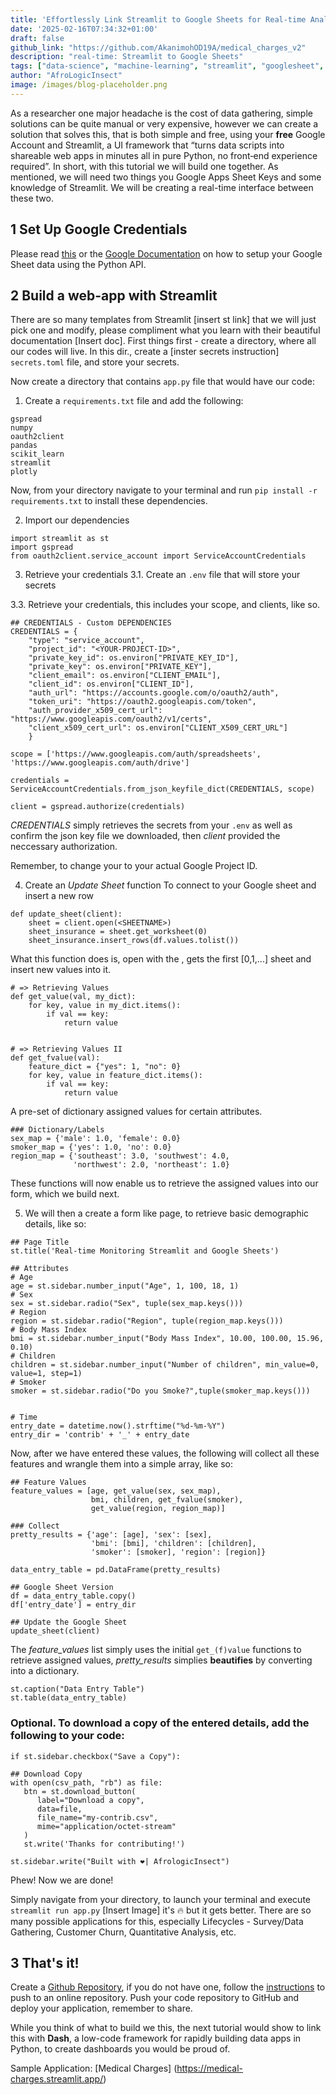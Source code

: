 ```yaml
---
title: 'Effortlessly Link Streamlit to Google Sheets for Real-time Analysis'
date: '2025-02-16T07:34:32+01:00'
draft: false
github_link: "https://github.com/AkanimohOD19A/medical_charges_v2"
description: "real-time: Streamlit to Google Sheets"
tags: ["data-science", "machine-learning", "streamlit", "googlesheet", "tutorial", "lifecycle"]
author: "AfroLogicInsect"
image: /images/blog-placeholder.png
---
```

As a researcher one major headache is the cost of data gathering, simple solutions can be quite manual or very expensive, however we can create a solution that solves this, that is both simple and free, using your **free** Google Account and Streamlit, a UI framework that “turns data scripts into shareable web apps in minutes all in pure Python, no front‑end experience required”. In short, with this tutorial we will build one together. As mentioned, we will need two things you Google Apps Sheet Keys and some knowledge of Streamlit. We will be creating a real-time interface between these two.

## 1 Set Up Google Credentials
Please read [this](https://towardsdatascience.com/how-to-access-google-sheet-data-using-the-python-api-and-convert-to-pandas-dataframe-5ec020564f0e) or the [Google Documentation](https://developers.google.com/sheets/api/quickstart/python) on how to setup your Google Sheet data using the Python API.

## 2 Build a web-app with Streamlit
There are so many templates from Streamlit [insert st link] that we will just pick one and modify, please compliment what you learn with their beautiful documentation [Insert doc]. First things first - create a directory, where all our codes will live. In this dir., create a [inster secrets instruction] `secrets.toml` file, and store your secrets.

Now create a directory that contains `app.py` file that would have our code: 
1. Create a `requirements.txt` file and add the following:
```
gspread
numpy
oauth2client
pandas
scikit_learn
streamlit
plotly
``` 

Now, from your directory navigate to your terminal and run `pip install -r requirements.txt` to install these dependencies.

2. Import our dependencies
```
import streamlit as st
import gspread
from oauth2client.service_account import ServiceAccountCredentials
```

3. Retrieve your credentials
3.1. Create an `.env` file that will store your secrets

3.3. Retrieve your credentials, this includes your scope, and clients, like so.
```
## CREDENTIALS - Custom DEPENDENCIES
CREDENTIALS = {
    "type": "service_account",
    "project_id": "<YOUR-PROJECT-ID>",
    "private_key_id": os.environ["PRIVATE_KEY_ID"],
    "private_key": os.environ["PRIVATE_KEY"],
    "client_email": os.environ["CLIENT_EMAIL"],
    "client_id": os.environ["CLIENT_ID"],
    "auth_url": "https://accounts.google.com/o/oauth2/auth",
    "token_uri": "https://oauth2.googleapis.com/token",
    "auth_provider_x509_cert_url": "https://www.googleapis.com/oauth2/v1/certs",
    "client_x509_cert_url": os.environ["CLIENT_X509_CERT_URL"]
    }

scope = ['https://www.googleapis.com/auth/spreadsheets', 'https://www.googleapis.com/auth/drive']

credentials = ServiceAccountCredentials.from_json_keyfile_dict(CREDENTIALS, scope)

client = gspread.authorize(credentials)
```
*CREDENTIALS* simply retrieves the secrets from your `.env` as well as confirm the json key file we downloaded, then *client* provided the neccessary authorization. 

Remember, to change your *<YOUR-PROJECT-ID>* to your actual Google Project ID.

4. Create an *Update Sheet* function
To connect to your Google sheet and insert a new row
```
def update_sheet(client):
    sheet = client.open(<SHEETNAME>)
    sheet_insurance = sheet.get_worksheet(0)
    sheet_insurance.insert_rows(df.values.tolist())
```
What this function does is, open with the <SHEETNAME>, gets the first [0,1,...] sheet and insert new values into it.

```
# => Retrieving Values
def get_value(val, my_dict):
    for key, value in my_dict.items():
        if val == key:
            return value


# => Retrieving Values II
def get_fvalue(val):
    feature_dict = {"yes": 1, "no": 0}
    for key, value in feature_dict.items():
        if val == key:
            return value
```

A pre-set of dictionary assigned values for certain attributes.
```
### Dictionary/Labels
sex_map = {'male': 1.0, 'female': 0.0}
smoker_map = {'yes': 1.0, 'no': 0.0}
region_map = {'southeast': 3.0, 'southwest': 4.0,
              'northwest': 2.0, 'northeast': 1.0}
```
These functions will now enable us to retrieve the assigned values into our form, which we build next.

5. We will then a create a form like page, to retrieve basic demographic details, like so:
```
## Page Title
st.title('Real-time Monitoring Streamlit and Google Sheets')

## Attributes
# Age
age = st.sidebar.number_input("Age", 1, 100, 18, 1)
# Sex
sex = st.sidebar.radio("Sex", tuple(sex_map.keys()))
# Region
region = st.sidebar.radio("Region", tuple(region_map.keys()))
# Body Mass Index 
bmi = st.sidebar.number_input("Body Mass Index", 10.00, 100.00, 15.96, 0.10)
# Children
children = st.sidebar.number_input("Number of children", min_value=0, value=1, step=1)
# Smoker
smoker = st.sidebar.radio("Do you Smoke?",tuple(smoker_map.keys()))


# Time
entry_date = datetime.now().strftime("%d-%m-%Y")
entry_dir = 'contrib' + '_' + entry_date
```

Now, after we have entered these values, the following will collect all these features and wrangle them into a simple array, like so:

```
## Feature Values
feature_values = [age, get_value(sex, sex_map),
                  bmi, children, get_fvalue(smoker),
                  get_value(region, region_map)]

### Collect
pretty_results = {'age': [age], 'sex': [sex],
                  'bmi': [bmi], 'children': [children],
                  'smoker': [smoker], 'region': [region]}

data_entry_table = pd.DataFrame(pretty_results)

## Google Sheet Version
df = data_entry_table.copy()
df['entry_date'] = entry_dir

## Update the Google Sheet
update_sheet(client)
```
The *feature_values* list simply uses the initial `get_(f)value` functions to retrieve assigned values, *pretty_results* simplies __beautifies__ by converting into a dictionary.

```
st.caption("Data Entry Table")
st.table(data_entry_table)
```

### Optional. To download a copy of the entered details, add the following to your code:

```
if st.sidebar.checkbox("Save a Copy"):

## Download Copy
with open(csv_path, "rb") as file:
   btn = st.download_button(
      label="Download a copy",
      data=file,
      file_name="my-contrib.csv",
      mime="application/octet-stream"
   )
   st.write('Thanks for contributing!')
```

```
st.sidebar.write("Built with ❤️| AfrologicInsect")
```

Phew! Now we are done!

Simply navigate from your directory, to launch your terminal and execute `streamlit run app.py` [Insert Image] it's 🔥 but it gets better. There are so many possible applications for this, especially Lifecycles - Survey/Data Gathering, Customer Churn, Quantitative Analysis, etc.

## 3 That's it!
Create a [Github Repository](https://github.com/AkanimohOD19A/medical_charges_v2), if you do not have one, follow the [instructions](https://www.bing.com/ck/a?!&&p=cb2ba92beba1e6acJmltdHM9MTY5NjAzMjAwMCZpZ3VpZD0xMmRkNmNiYS02ZTQ2LTZkMWQtMDE4MC03ZjI4NmY5YjZjNWEmaW5zaWQ9NTQ1Ng&ptn=3&hsh=3&fclid=12dd6cba-6e46-6d1d-0180-7f286f9b6c5a&psq=deploy+streamlit+app&u=a1aHR0cHM6Ly9kb2NzLnN0cmVhbWxpdC5pby9zdHJlYW1saXQtY29tbXVuaXR5LWNsb3VkL2RlcGxveS15b3VyLWFwcCM6fjp0ZXh0PURlcGxveSUyMHlvdXIlMjBhcHAlMjAxJTIwQWRkJTIweW91ciUyMGFwcCUyMHRvLGFwcCUyMGxhdW5jaCUyMC4uLiUyMDUlMjBZb3VyJTIwYXBwJTIwVVJMJTIw&ntb=1) to push to an online repository.
Push your code repository to GitHub and deploy your application, remember to share. 

While you think of what to build we this, the next tutorial would show to link this with **Dash**, a low-code framework for rapidly building data apps in Python, to create dashboards you would be proud of.

Sample Application:
[Medical Charges] (https://medical-charges.streamlit.app/)